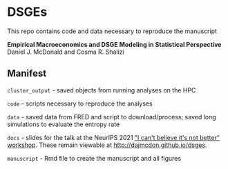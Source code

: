 # DSGEs

This repo contains code and data necessary to reproduce the manuscript

**Empirical Macroeconomics and DSGE Modeling in Statistical
Perspective**  
Daniel J. McDonald and Cosma R. Shalizi

## Manifest

`cluster_output` - saved objects from running analyses on the HPC

`code` - scripts necessary to reproduce the analyses

`data` - saved data from FRED and script to download/process; saved long simulations to evaluate the entropy rate

`docs` - slides for the talk at the NeurIPS 2021 ["I can't believe it's not better" workshop](https://i-cant-believe-its-not-better.github.io/neurips2021/). These remain viewable at <http://dajmcdon.github.io/dsges>.

`manuscript` - Rmd file to create the manuscript and all figures
